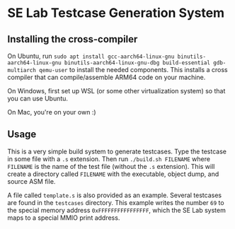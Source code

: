 # SE Lab Testcase Generation System

## Installing the cross-compiler

On Ubuntu, run `sudo apt install gcc-aarch64-linux-gnu binutils-aarch64-linux-gnu binutils-aarch64-linux-gnu-dbg build-essential gdb-multiarch qemu-user` to install the needed components. This installs a cross compiler that can compile/assemble ARM64 code on your machine.

On Windows, first set up WSL (or some other virtualization system) so that you can use Ubuntu.

On Mac, you're on your own :)

## Usage

This is a very simple build system to generate testcases. Type the testcase in some file with a `.s` extension. Then run `./build.sh FILENAME` where `FILENAME` is the name of the test file (without the `.s` extension). This will create a directory called `FILENAME` with the executable, object dump, and source ASM file.

A file called `template.s` is also provided as an example. Several testcases are found in the `testcases` directory. This example writes the number `69` to the special memory address `0xFFFFFFFFFFFFFFFF`, which the SE Lab system maps to a special MMIO print address.

